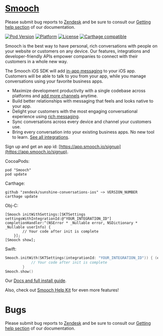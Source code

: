 # [Smooch](http://www.smooch.io)

Please submit bug reports to [Zendesk](https://support.zendesk.com/hc/en-us/articles/4408843597850) and be sure to consult our [Getting help section](https://developer.zendesk.com/documentation/zendesk-web-widget-sdks/getting_support_on_zendesk_mobile_sdks/) of our documentation.

[![Pod Version](http://img.shields.io/cocoapods/v/Smooch.svg)](http://cocoadocs.org/docsets/Smooch/)
[![Platform](http://img.shields.io/cocoapods/p/Smooch.svg)](http://cocoadocs.org/docsets/Smooch/)
[![License](http://img.shields.io/cocoapods/l/Smooch.svg)](http://smooch.io/terms.html)
[![Carthage compatible](https://img.shields.io/badge/Carthage-compatible-4BC51D.svg?style=flat)](https://github.com/Carthage/Carthage)

Smooch is the best way to have personal, rich conversations with people on your website or customers on any device. Our features, integrations and developer-friendly APIs empower companies to connect with their customers in a whole new way.

The Smooch iOS SDK will add [in-app messaging](https://smooch.io/in-app-messaging/) to your iOS app. Customers will be able to talk to you from your app, while you manage conversations using your favorite business apps.

- Maximize development productivity with a single codebase across platforms and [add more channels](https://smooch.io/cross-channel-messaging/) anytime.
- Build better relationships with messaging that feels and looks native to your app.
- Delight your customers with the most engaging conversational experience using [rich messaging](https://smooch.io/rich-messaging/).
- Sync conversations across every device and channel your customers use.
- Bring every conversation into your existing business apps. No new tool to learn. [See all integrations](https://smooch.io/integrations/).

Sign up and get an app id: [https://app.smooch.io/signup](https://app.smooch.io/signup).

CocoaPods:

    pod "Smooch"
    pod update

Carthage:

    github "zendesk/sunshine-conversations-ios" ~> VERSION_NUMBER
    carthage update

Obj-C:

```objc
[Smooch initWithSettings:[SKTSettings settingsWithIntegrationId:@"YOUR_INTEGRATION_ID"] completionHandler:^(NSError * _Nullable error, NSDictionary * _Nullable userInfo) {
        // Your code after init is complete
    }];
[Smooch show];
```

Swift:

```Swift
Smooch.initWith(SKTSettings(integrationId: "YOUR_INTEGRATION_ID")) { (error: Error?, userInfo: [AnyHashable : Any]?) in
            // Your code after init is complete
        }
Smooch.show()
```

Our [Docs and full install guide](http://docs.smooch.io).

Also, check out [Smooch Help Kit](https://github.com/smooch/smooch-helpkit-ios) for even more features!

# Bugs
Please submit bug reports to [Zendesk](https://support.zendesk.com/hc/en-us/articles/4408843597850) and be sure to consult our [Getting help section](https://developer.zendesk.com/documentation/zendesk-web-widget-sdks/getting_support_on_zendesk_mobile_sdks/) of our documentation.
